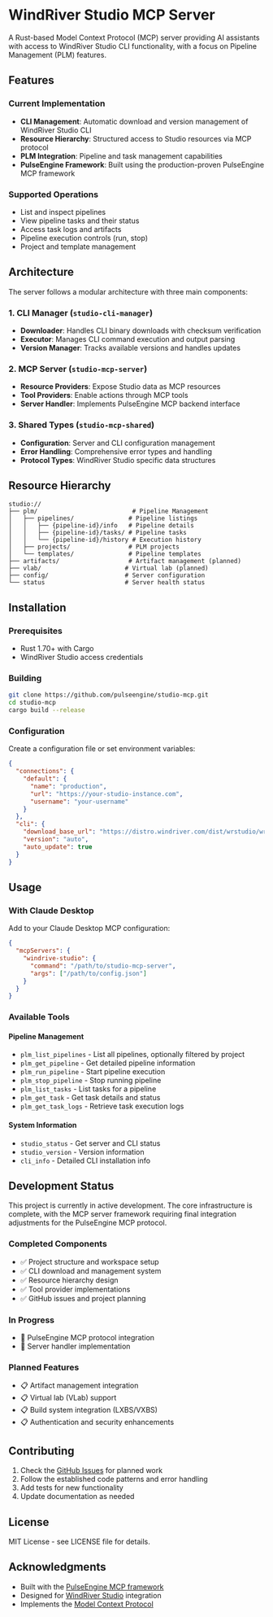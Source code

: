 # WindRiver Studio MCP Server

A Rust-based Model Context Protocol (MCP) server providing AI assistants with access to WindRiver Studio CLI functionality, with a focus on Pipeline Management (PLM) features.

## Features

### Current Implementation
- **CLI Management**: Automatic download and version management of WindRiver Studio CLI
- **Resource Hierarchy**: Structured access to Studio resources via MCP protocol
- **PLM Integration**: Pipeline and task management capabilities
- **PulseEngine Framework**: Built using the production-proven PulseEngine MCP framework

### Supported Operations
- List and inspect pipelines
- View pipeline tasks and their status
- Access task logs and artifacts
- Pipeline execution controls (run, stop)
- Project and template management

## Architecture

The server follows a modular architecture with three main components:

### 1. CLI Manager (`studio-cli-manager`)
- **Downloader**: Handles CLI binary downloads with checksum verification
- **Executor**: Manages CLI command execution and output parsing
- **Version Manager**: Tracks available versions and handles updates

### 2. MCP Server (`studio-mcp-server`)
- **Resource Providers**: Expose Studio data as MCP resources
- **Tool Providers**: Enable actions through MCP tools
- **Server Handler**: Implements PulseEngine MCP backend interface

### 3. Shared Types (`studio-mcp-shared`)
- **Configuration**: Server and CLI configuration management
- **Error Handling**: Comprehensive error types and handling
- **Protocol Types**: WindRiver Studio specific data structures

## Resource Hierarchy

```
studio://
├── plm/                          # Pipeline Management
│   ├── pipelines/               # Pipeline listings
│   │   ├── {pipeline-id}/info   # Pipeline details
│   │   ├── {pipeline-id}/tasks/ # Pipeline tasks
│   │   └── {pipeline-id}/history # Execution history
│   ├── projects/                # PLM projects
│   └── templates/               # Pipeline templates
├── artifacts/                   # Artifact management (planned)
├── vlab/                       # Virtual lab (planned)
├── config/                     # Server configuration
└── status                      # Server health status
```

## Installation

### Prerequisites
- Rust 1.70+ with Cargo
- WindRiver Studio access credentials

### Building
```bash
git clone https://github.com/pulseengine/studio-mcp.git
cd studio-mcp
cargo build --release
```

### Configuration
Create a configuration file or set environment variables:

```json
{
  "connections": {
    "default": {
      "name": "production",
      "url": "https://your-studio-instance.com",
      "username": "your-username"
    }
  },
  "cli": {
    "download_base_url": "https://distro.windriver.com/dist/wrstudio/wrstudio-cli-distro-cd",
    "version": "auto",
    "auto_update": true
  }
}
```

## Usage

### With Claude Desktop
Add to your Claude Desktop MCP configuration:

```json
{
  "mcpServers": {
    "windrive-studio": {
      "command": "/path/to/studio-mcp-server",
      "args": ["/path/to/config.json"]
    }
  }
}
```

### Available Tools

#### Pipeline Management
- `plm_list_pipelines` - List all pipelines, optionally filtered by project
- `plm_get_pipeline` - Get detailed pipeline information
- `plm_run_pipeline` - Start pipeline execution
- `plm_stop_pipeline` - Stop running pipeline
- `plm_list_tasks` - List tasks for a pipeline
- `plm_get_task` - Get task details and status
- `plm_get_task_logs` - Retrieve task execution logs

#### System Information
- `studio_status` - Get server and CLI status
- `studio_version` - Version information
- `cli_info` - Detailed CLI installation info

## Development Status

This project is currently in active development. The core infrastructure is complete, with the MCP server framework requiring final integration adjustments for the PulseEngine MCP protocol.

### Completed Components
- ✅ Project structure and workspace setup
- ✅ CLI download and management system
- ✅ Resource hierarchy design
- ✅ Tool provider implementations
- ✅ GitHub issues and project planning

### In Progress
- 🔄 PulseEngine MCP protocol integration
- 🔄 Server handler implementation

### Planned Features
- 📋 Artifact management integration
- 📋 Virtual lab (VLab) support
- 📋 Build system integration (LXBS/VXBS)
- 📋 Authentication and security enhancements

## Contributing

1. Check the [GitHub Issues](https://github.com/pulseengine/studio-mcp/issues) for planned work
2. Follow the established code patterns and error handling
3. Add tests for new functionality
4. Update documentation as needed

## License

MIT License - see LICENSE file for details.

## Acknowledgments

- Built with the [PulseEngine MCP framework](https://github.com/pulseengine/mcp)
- Designed for [WindRiver Studio](https://windriver.com) integration
- Implements the [Model Context Protocol](https://modelcontextprotocol.io/)